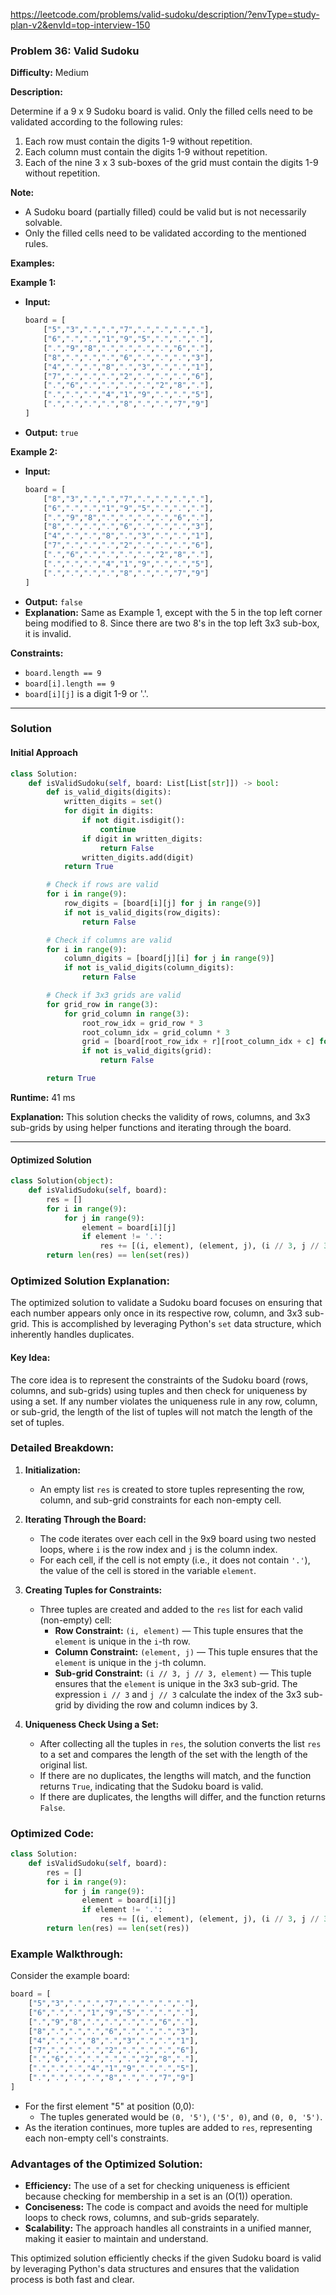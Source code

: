 https://leetcode.com/problems/valid-sudoku/description/?envType=study-plan-v2&envId=top-interview-150

### Problem 36: Valid Sudoku

**Difficulty:** Medium

**Description:**

Determine if a 9 x 9 Sudoku board is valid. Only the filled cells need to be validated according to the following rules:

1. Each row must contain the digits 1-9 without repetition.
2. Each column must contain the digits 1-9 without repetition.
3. Each of the nine 3 x 3 sub-boxes of the grid must contain the digits 1-9 without repetition.

**Note:**
- A Sudoku board (partially filled) could be valid but is not necessarily solvable.
- Only the filled cells need to be validated according to the mentioned rules.

**Examples:**

**Example 1:**

- **Input:**
  ```python
  board = [
      ["5","3",".",".","7",".",".",".","."],
      ["6",".",".","1","9","5",".",".","."],
      [".","9","8",".",".",".",".","6","."],
      ["8",".",".",".","6",".",".",".","3"],
      ["4",".",".","8",".","3",".",".","1"],
      ["7",".",".",".","2",".",".",".","6"],
      [".","6",".",".",".",".","2","8","."],
      [".",".",".","4","1","9",".",".","5"],
      [".",".",".",".","8",".",".","7","9"]
  ]
  ```
- **Output:** `true`

**Example 2:**

- **Input:**
  ```python
  board = [
      ["8","3",".",".","7",".",".",".","."],
      ["6",".",".","1","9","5",".",".","."],
      [".","9","8",".",".",".",".","6","."],
      ["8",".",".",".","6",".",".",".","3"],
      ["4",".",".","8",".","3",".",".","1"],
      ["7",".",".",".","2",".",".",".","6"],
      [".","6",".",".",".",".","2","8","."],
      [".",".",".","4","1","9",".",".","5"],
      [".",".",".",".","8",".",".","7","9"]
  ]
  ```
- **Output:** `false`
- **Explanation:** Same as Example 1, except with the 5 in the top left corner being modified to 8. Since there are two 8's in the top left 3x3 sub-box, it is invalid.

**Constraints:**

- `board.length == 9`
- `board[i].length == 9`
- `board[i][j]` is a digit 1-9 or '.'.

---

### Solution

#### Initial Approach

```python
class Solution:
    def isValidSudoku(self, board: List[List[str]]) -> bool:
        def is_valid_digits(digits):
            written_digits = set()
            for digit in digits:
                if not digit.isdigit():
                    continue
                if digit in written_digits:
                    return False
                written_digits.add(digit)
            return True

        # Check if rows are valid
        for i in range(9):
            row_digits = [board[i][j] for j in range(9)]
            if not is_valid_digits(row_digits):
                return False

        # Check if columns are valid
        for i in range(9):
            column_digits = [board[j][i] for j in range(9)]
            if not is_valid_digits(column_digits):
                return False

        # Check if 3x3 grids are valid
        for grid_row in range(3):
            for grid_column in range(3):
                root_row_idx = grid_row * 3
                root_column_idx = grid_column * 3
                grid = [board[root_row_idx + r][root_column_idx + c] for r in range(3) for c in range(3)]
                if not is_valid_digits(grid):
                    return False

        return True
```

**Runtime:** 41 ms

**Explanation:** This solution checks the validity of rows, columns, and 3x3 sub-grids by using helper functions and iterating through the board.

---

#### Optimized Solution

```python
class Solution(object):
    def isValidSudoku(self, board):
        res = []
        for i in range(9):
            for j in range(9):
                element = board[i][j]
                if element != '.':
                    res += [(i, element), (element, j), (i // 3, j // 3, element)]
        return len(res) == len(set(res))
```

### Optimized Solution Explanation:

The optimized solution to validate a Sudoku board focuses on ensuring that each number appears only once in its respective row, column, and 3x3 sub-grid. This is accomplished by leveraging Python's `set` data structure, which inherently handles duplicates.

#### Key Idea:
The core idea is to represent the constraints of the Sudoku board (rows, columns, and sub-grids) using tuples and then check for uniqueness by using a set. If any number violates the uniqueness rule in any row, column, or sub-grid, the length of the list of tuples will not match the length of the set of tuples.

### Detailed Breakdown:

1. **Initialization:**
   - An empty list `res` is created to store tuples representing the row, column, and sub-grid constraints for each non-empty cell.

2. **Iterating Through the Board:**
   - The code iterates over each cell in the 9x9 board using two nested loops, where `i` is the row index and `j` is the column index.
   - For each cell, if the cell is not empty (i.e., it does not contain `'.'`), the value of the cell is stored in the variable `element`.

3. **Creating Tuples for Constraints:**
   - Three tuples are created and added to the `res` list for each valid (non-empty) cell:
     - **Row Constraint:** `(i, element)` — This tuple ensures that the `element` is unique in the `i`-th row.
     - **Column Constraint:** `(element, j)` — This tuple ensures that the `element` is unique in the `j`-th column.
     - **Sub-grid Constraint:** `(i // 3, j // 3, element)` — This tuple ensures that the `element` is unique in the 3x3 sub-grid. The expression `i // 3` and `j // 3` calculate the index of the 3x3 sub-grid by dividing the row and column indices by 3.

4. **Uniqueness Check Using a Set:**
   - After collecting all the tuples in `res`, the solution converts the list `res` to a set and compares the length of the set with the length of the original list.
   - If there are no duplicates, the lengths will match, and the function returns `True`, indicating that the Sudoku board is valid.
   - If there are duplicates, the lengths will differ, and the function returns `False`.

### Optimized Code:

```python
class Solution:
    def isValidSudoku(self, board):
        res = []
        for i in range(9):
            for j in range(9):
                element = board[i][j]
                if element != '.':
                    res += [(i, element), (element, j), (i // 3, j // 3, element)]
        return len(res) == len(set(res))
```

### Example Walkthrough:

Consider the example board:

```python
board = [
    ["5","3",".",".","7",".",".",".","."],
    ["6",".",".","1","9","5",".",".","."],
    [".","9","8",".",".",".",".","6","."],
    ["8",".",".",".","6",".",".",".","3"],
    ["4",".",".","8",".","3",".",".","1"],
    ["7",".",".",".","2",".",".",".","6"],
    [".","6",".",".",".",".","2","8","."],
    [".",".",".","4","1","9",".",".","5"],
    [".",".",".",".","8",".",".","7","9"]
]
```

- For the first element "5" at position (0,0):
  - The tuples generated would be `(0, '5')`, `('5', 0)`, and `(0, 0, '5')`.
- As the iteration continues, more tuples are added to `res`, representing each non-empty cell's constraints.

### Advantages of the Optimized Solution:

- **Efficiency:** The use of a set for checking uniqueness is efficient because checking for membership in a set is an \(O(1)\) operation.
- **Conciseness:** The code is compact and avoids the need for multiple loops to check rows, columns, and sub-grids separately.
- **Scalability:** The approach handles all constraints in a unified manner, making it easier to maintain and understand.

This optimized solution efficiently checks if the given Sudoku board is valid by leveraging Python's data structures and ensures that the validation process is both fast and clear.